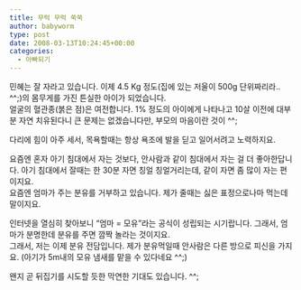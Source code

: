 ```yaml
---
title: 무럭 무럭 쑥쑥
author: babyworm
type: post
date: 2008-03-13T10:24:45+00:00
categories:
  - 아빠되기
---
```

민혜는 잘 자라고 있습니다. 이제 4.5 Kg 정도(집에 있는 저울이 500g 단위짜리라.. ^^;)의 몸무게를 가진 튼실한 아이가 되었습니다.<br>
얼굴의 혈관종(붉은 점)은 여전합니다. 1% 정도의 아이에게 나타나고 10살 이전에 대부분 자연 치유된다니 큰 문제는 없겠습니다만, 부모의 마음이란 것이 ^^;

다리에 힘이 아주 세서, 목욕할때는 항상 욕조에 발을 딛고 일어서려고 노력하지요.

요즘엔 혼자 아기 침대에서 자는 것보다, 안사람과 같이 침대에서 자는 걸 더 좋아한답니다. 아기 침대에서 잘때는 한 30분 자면 칭얼 칭얼거리는데, 같이 자면 좀 많이 자는 편이지요.<br>
요즘엔 엄마가 주는 분유를 거부하고 있습니다. 제가 줄때는 싫은 표정으로나마 먹는데 말이지요.

인터넷을 열심히 찾아보니 “엄마 = 모유”라는 공식이 성립되는 시기랍니다. 그래서, 엄마가 분명한데 분유를 주면 깜짝 놀라는 것이지요.<br>
그래서, 저는 이제 분유 전담입니다. 제가 분유먹일때 안사람은 다른 방으로 피신을 가지요. (아기가 5m내의 모유 냄새를 맡을 수 있다네요 ^^;)

왠지 곧 뒤집기를 시도할 듯한 막연한 기대도 있습니다. ^^;
